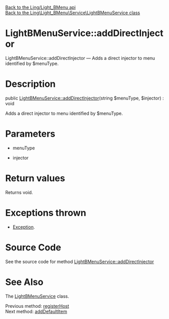[Back to the Ling/Light_BMenu api](https://github.com/lingtalfi/Light_BMenu/blob/master/doc/api/Ling/Light_BMenu.md)<br>
[Back to the Ling\Light_BMenu\Service\LightBMenuService class](https://github.com/lingtalfi/Light_BMenu/blob/master/doc/api/Ling/Light_BMenu/Service/LightBMenuService.md)


LightBMenuService::addDirectInjector
================



LightBMenuService::addDirectInjector — Adds a direct injector to menu identified by $menuType.




Description
================


public [LightBMenuService::addDirectInjector](https://github.com/lingtalfi/Light_BMenu/blob/master/doc/api/Ling/Light_BMenu/Service/LightBMenuService/addDirectInjector.md)(string $menuType, $injector) : void




Adds a direct injector to menu identified by $menuType.




Parameters
================


- menuType

    

- injector

    


Return values
================

Returns void.


Exceptions thrown
================

- [Exception](http://php.net/manual/en/class.exception.php).&nbsp;







Source Code
===========
See the source code for method [LightBMenuService::addDirectInjector](https://github.com/lingtalfi/Light_BMenu/blob/master/Service/LightBMenuService.php#L164-L175)


See Also
================

The [LightBMenuService](https://github.com/lingtalfi/Light_BMenu/blob/master/doc/api/Ling/Light_BMenu/Service/LightBMenuService.md) class.

Previous method: [registerHost](https://github.com/lingtalfi/Light_BMenu/blob/master/doc/api/Ling/Light_BMenu/Service/LightBMenuService/registerHost.md)<br>Next method: [addDefaultItem](https://github.com/lingtalfi/Light_BMenu/blob/master/doc/api/Ling/Light_BMenu/Service/LightBMenuService/addDefaultItem.md)<br>

